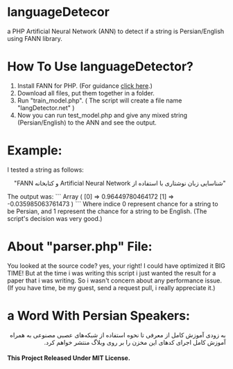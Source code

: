 # languageDetecor
a PHP Artificial Neural Network (ANN) to detect if a string is Persian/English using FANN library.

# How To Use languageDetector?
1. Install FANN for PHP. (For guidance <a href="http://php.net/manual/en/fann.installation.php">click here</a>.)
2. Download all files, put them together in a folder.
3. Run "train_model.php". ( The script will create a file name "langDetector.net" )
4. Now you can run test_model.php and give any mixed string (Persian/English) to the ANN and see the output.

# Example:
I tested a string as follows:
<p dir="rtl">"شناسایی زبان نوشتاری با استفاده از Artificial Neural Network و کتابخانه FANN"</p>
The output was:
```
Array ( [0] => 0.96449780464172 [1] => -0.035985063761473 )
```
Where indice 0 represent chance for a string to be Persian, and 1 represent the chance for a string to be English. (The script's decision was very good.)

# About "parser.php" File:
You looked at the source code? yes, your right! I could have optimized it BIG TIME! But at the time i was writing this script i just wanted the result for a paper that i was writing. So i wasn't concern about any performance issue. (If you have time, be my guest, send a request pull, i really appreciate it.)

# a Word With Persian Speakers:
<p dir="rtl">
به زودی آموزش کامل از معرفی تا نحوه استفاده از شبکه‌های عصبی مصنوعی به همراه آموزش کامل اجرای کدهای این مخزن را بر روی وبلاگ منتشر خواهم کرد.
</p>

#### This Project Released Under MIT License.
